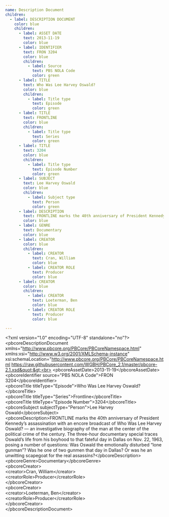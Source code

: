 ```yaml
---
name: Description Document
children:
  - label: DESCRIPTION DOCUMENT
    color: blue
    children:
      - label: ASSET DATE
        text: 2013-11-19
        color: blue
      - label: IDENTIFIER
        text: FRON 3204
        color: blue
        children:
          - label: Source
            text: PBS NOLA Code
            color: green
      - label: TITLE
        text: Who Was Lee Harvey Oswald?
        color: blue
        children:
          - label: Title type
            text: Episode
            color: green
      - label: TITLE
        text: FRONTLINE
        color: blue
        children:
          - label: Title type
            text: Series
            color: green
      - label: TITLE
        text: 3204
        color: blue
        children:
          - label: Title type
            text: Episode Number
            color: green
      - label: SUBJECT
        text: Lee Harvey Oswald
        color: blue
        children:
          - label: Subject type
            text: Person
            color: green
      - label: DESCRIPTION
        text: FRONTLINE marks the 40th anniversary of President Kennedy’s assassination with an encore broadcast of Who Was Lee Harvey Oswald? — an investigative biography of the man at the center of the political crime of the century. The three-hour documentary special traces Oswald’s life from his boyhood to that fateful day in Dallas on Nov. 22, 1963, posing a number of questions - Was Oswald the emotionally disturbed “lone gunman”? Was he one of two gunmen that day in Dallas? Or was he an unwitting scapegoat for the real assassins?
        color: blue
      - label: GENRE
        text: Documentary
        color: blue
      - label: CREATOR
        color: blue
        children:
          - label: CREATOR
            text: Cran, William
            color: blue
          - label: CREATOR ROLE
            text: Producer
            color: blue
      - label: CREATOR
        color: blue
        children:
          - label: CREATOR
            text: Loeterman, Ben
            color: blue
          - label: CREATOR ROLE
            text: Producer
            color: blue

---
```


&lt;?xml version=&quot;1.0&quot; encoding=&quot;UTF-8&quot; standalone=&quot;no&quot;?&gt;<br>
&lt;pbcoreDescriptionDocument xmlns=&quot;http://www.pbcore.org/PBCore/PBCoreNamespace.html&quot; xmlns:xsi=&quot;http://www.w3.org/2001/XMLSchema-instance&quot; xsi:schemaLocation=&quot;http://www.pbcore.org/PBCore/PBCoreNamespace.html https://raw.githubusercontent.com/WGBH/PBCore_2.1/master/pbcore-2.1.xsd&quot;&gt;<br>
  &lt;pbcoreAssetDate&gt;2013-11-19&lt;/pbcoreAssetDate&gt;<br>
  &lt;pbcoreIdentifier source=&quot;PBS NOLA Code&quot;&gt;FRON 3204&lt;/pbcoreIdentifier&gt;<br>
  &lt;pbcoreTitle titleType=&quot;Episode&quot;&gt;Who Was Lee Harvey Oswald?&lt;/pbcoreTitle&gt;<br>
  &lt;pbcoreTitle titleType=&quot;Series&quot;&gt;Frontline&lt;/pbcoreTitle&gt;<br>
  &lt;pbcoreTitle titleType=&quot;Episode Number&quot;&gt;3204&lt;/pbcoreTitle&gt;<br>
  &lt;pbcoreSubject subjectType=&quot;Person&quot;&gt;Lee Harvey Oswald&lt;/pbcoreSubject&gt;<br>
  &lt;pbcoreDescription&gt;FRONTLINE marks the 40th anniversary of President Kennedy&rsquo;s assassination with an encore broadcast of Who Was Lee Harvey Oswald? &mdash; an investigative biography of the man at the center of the political crime of the century. The three-hour documentary special traces Oswald&rsquo;s life from his boyhood to that fateful day in Dallas on Nov. 22, 1963, posing a number of questions: Was Oswald the emotionally disturbed &ldquo;lone gunman&rdquo;? Was he one of two gunmen that day in Dallas? Or was he an unwitting scapegoat for the real assassins?&lt;/pbcoreDescription&gt;<br>
  &lt;pbcoreGenre&gt;Documentary&lt;/pbcoreGenre&gt;<br>
  &lt;pbcoreCreator&gt;<br>
    &lt;creator&gt;Cran, William&lt;/creator&gt;<br>
    &lt;creatorRole&gt;Producer&lt;/creatorRole&gt;<br>
  &lt;/pbcoreCreator&gt;<br>
  &lt;pbcoreCreator&gt;<br>
    &lt;creator&gt;Loeterman, Ben&lt;/creator&gt;<br>
    &lt;creatorRole&gt;Producer&lt;/creatorRole&gt;<br>
  &lt;/pbcoreCreator&gt;<br>
&lt;/pbcoreDescriptionDocument&gt;<br>
